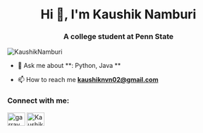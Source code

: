 <h1 align="center">Hi 👋, I'm Kaushik Namburi</h1>
<h3 align="center">A college student at Penn State</h3>

<p align="left"> <img src="https://komarev.com/ghpvc/?username=KaushikNamburi&label=Profile%20views&color=0e75b6&style=flat" alt="KaushikNamburi" /> </p>

- 💬 Ask me about **: Python, Java **

- 📫 How to reach me **kaushiknvn02@gmail.com**

<h3 align="left">Connect with me:</h3>
<p align="left">
<a href="https://www.linkedin.com/in/kaushik-namburi/" target="blank"><img align="center" src="https://raw.githubusercontent.com/rahuldkjain/github-profile-readme-generator/master/src/images/icons/Social/linked-in-alt.svg" alt="garray aneesh" height="30" width="40" /></a>
<a href="https://www.leetcode.com/u/Kaushik_Namburi" target="blank"><img align="center" src="https://raw.githubusercontent.com/rahuldkjain/github-profile-readme-generator/master/src/images/icons/Social/leet-code.svg" alt="KaushikNamburi" height="30" width="40" /></a>
</p>

